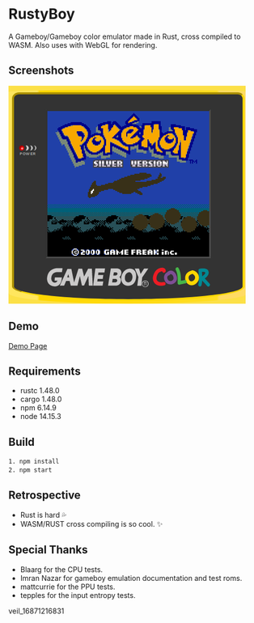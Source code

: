 # RustyBoy

A Gameboy/Gameboy color emulator made in Rust, cross compiled to WASM. Also uses with WebGL for rendering.

## Screenshots

![](./static/screenshots.png "Screenhot")

## Demo
<a href="http://hkamran.info/projects/rustyboy/">Demo Page</a>

## Requirements

* rustc 1.48.0
* cargo 1.48.0
* npm 6.14.9
* node 14.15.3

## Build 

```sh
1. npm install
2. npm start
```

## Retrospective

* Rust is hard :sweat_drops:
* WASM/RUST cross compiling is so cool. :sparkles:

## Special Thanks

* Blaarg for the CPU tests.
* Imran Nazar for gameboy emulation documentation and test roms.
* mattcurrie for the PPU tests.
* tepples for the input entropy tests.

veil_16871216831
